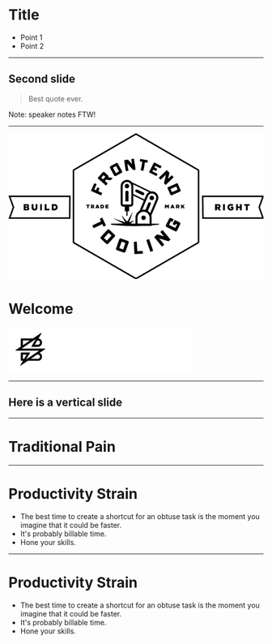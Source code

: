 # Title

* Point 1
* Point 2

---

## Second slide

> Best quote ever.

Note: speaker notes FTW!

---

<!-- .slide: data-background="#1e1e1e" -->

![Frontend Tooling](/img/build-right-frontend-tooling-white.png) <!-- .element style="height: 300px;" -->

# Welcome <!-- .element style="color: white; margin-bottom: 32px;" -->

![Sparkbox](/img/SBX_logo_horiz_lockup_white.png) <!-- .element style="height: 40px;" -->

----

## Here is a vertical slide

---

<!-- .slide: data-background="#50b7c5"-->

# Traditional Pain <!-- .element: class="footer-line" -->

---

<!-- .slide: data-background="#1e1e1e" -->

# Productivity Strain

- The best time to create a shortcut for an obtuse task is the moment you imagine that it could be faster. <!-- .element: class="fragment" -->
- It's probably billable time. <!-- .element: class="fragment" -->
- Hone your skills. <!-- .element: class="fragment" -->

---

<!-- .slide: data-background="#1e1e1e" -->

# Productivity Strain

- The best time to create a shortcut for an obtuse task is the moment you imagine that it could be faster. <!-- .element: class="fragment" -->
- It's probably billable time. <!-- .element: class="fragment" -->
- Hone your skills. <!-- .element: class="fragment" -->
